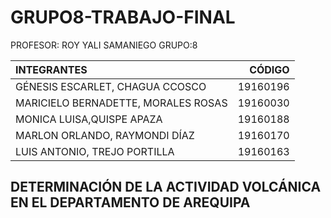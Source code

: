# GRUPO8-TRABAJO-FINAL
PROFESOR: ROY YALI SAMANIEGO
GRUPO:8

|             INTEGRANTES                 |   CÓDIGO   |
|:----------------------------------------|-----------:|
| GÉNESIS ESCARLET, CHAGUA CCOSCO         |  19160196  |
| MARICIELO BERNADETTE, MORALES ROSAS     |  19160030  |
| MONICA LUISA,QUISPE APAZA               |  19160188  |
| MARLON ORLANDO, RAYMONDI DÍAZ           |  19160170  |
| LUIS ANTONIO, TREJO PORTILLA            |  19160163  |


## DETERMINACIÓN DE LA ACTIVIDAD VOLCÁNICA EN EL DEPARTAMENTO DE AREQUIPA
